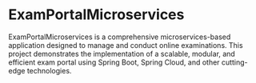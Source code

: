 # ExamPortalMicroservices
ExamPortalMicroservices is a comprehensive microservices-based application designed to manage and conduct online examinations. This project demonstrates the implementation of a scalable, modular, and efficient exam portal using Spring Boot, Spring Cloud, and other cutting-edge technologies.  
